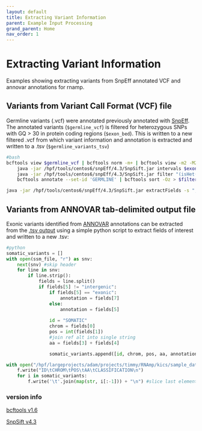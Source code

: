 ```yaml
---
layout: default
title: Extracting Variant Information
parent: Example Input Processing
grand_parent: Home
nav_order: 1
---
```

# Extracting Variant Information
Examples showing extracting variants from SnpEff annotated VCF and annovar annotations for rnamp.
## Variants from Variant Call Format (VCF) file
Germline variants (.vcf) were annotated previously annotated with [SnpEff](http://pcingola.github.io/SnpEff/). The annotated variants (`$germline_vcf`) is filtered for heterozygous SNPs with GQ > 30 in protein coding regions (`$exon_bed`). This is written to a new filtered .vcf from which variant information and annotation is extracted and written to a .tsv (`$germline_variants_tsv`)

```bash
#bash
bcftools view $germline_vcf | bcftools norm -m+ | bcftools view -m2 -M2 -v snps | \
    java -jar /hpf/tools/centos6/snpEff/4.3/SnpSift.jar intervals $exon_bed | \
    java -jar /hpf/tools/centos6/snpEff/4.3/SnpSift.jar filter "(isHet(GEN[0]) & (GEN[0].GQ > 30))" | \
    bcftools annotate --set-id 'GERMLINE' | bcftools sort -Oz > $filtered_vcf; tabix -p vcf $filtered_vcf

java -jar /hpf/tools/centos6/snpEff/4.3/SnpSift.jar extractFields -s "," $filtered_vcf ID CHROM POS REF ALT ANN[*].EFFECT > $germline_variants_tsv

```

## Variants from ANNOVAR tab-delimited output file
Exonic variants identified from [ANNOVAR](https://annovar.openbioinformatics.org/en/latest/) annotations can be extracted from the [.tsv output](ex_processing_data/example.annovar.tsv) using a simple python script to extract fields of interest and written to a new .tsv:

```python
#python
somatic_variants = []
with open(ssm_file, "r") as snv:
    next(snv) #skip header
    for line in snv:
        if line.strip():
            fields = line.split()
            if fields[5] != "intergenic":
                if fields[5] == "exonic":
                    annotation = fields[7]
                else:
                    annotation = fields[5]
                
                id = "SOMATIC"
                chrom = fields[0]
                pos = int(fields[1])
                #join ref alt into single string
                aa = fields[3] + fields[4]

                somatic_variants.append([id, chrom, pos, aa, annotation])

with open("/hpf/largeprojects/adam/projects/timmy/RNAmp/kics/sample_data/variants.txt", "w") as f:
    f.write("ID\tCHROM\tPOS\tAA\tCLASSIFICATION\n")
    for i in somatic_variants:
        f.write('\t'.join(map(str, i[:-1])) + "\n") #slice last element used for sorting
```

### version info
[bcftools v1.6](http://www.htslib.org/doc/1.6/bcftools.html)

[SnpSift v4.3](http://pcingola.github.io/SnpEff/)

